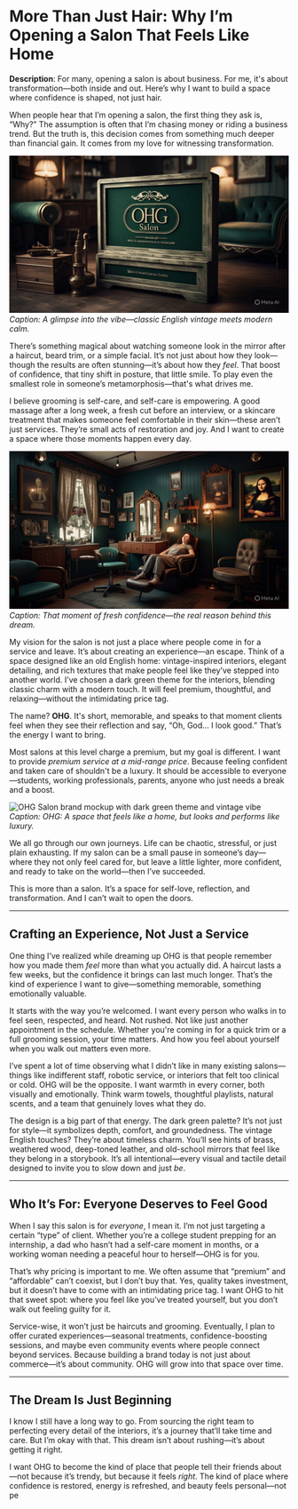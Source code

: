 # More Than Just Hair: Why I’m Opening a Salon That Feels Like Home

**Description**: For many, opening a salon is about business. For me, it's about transformation—both inside and out. Here’s why I want to build a space where confidence is shaped, not just hair.

When people hear that I’m opening a salon, the first thing they ask is, “Why?” The assumption is often that I’m chasing money or riding a business trend. But the truth is, this decision comes from something much deeper than financial gain. It comes from my love for witnessing transformation.

![Vintage salon interior with dark green theme and cozy lighting](/AQOFQAibhFqgKBg-LgifzI2HXrb5x9lCClw2ikmBAZaCCX_BZ3VYn5qJAfpxW_s4ZvXJwKCSZhW2MAp96Wxg6sQsVDTzmsQsbyEPhUT8ysBxTVmt1k_qr1oXNO9NQYFXjjMn6X4be_wxU1vRvoqBjYZLh1Icjg.jpeg)
*Caption: A glimpse into the vibe—classic English vintage meets modern calm.*

There’s something magical about watching someone look in the mirror after a haircut, beard trim, or a simple facial. It’s not just about how they look—though the results are often stunning—it’s about how they *feel*. That boost of confidence, that tiny shift in posture, that little smile. To play even the smallest role in someone’s metamorphosis—that's what drives me.

I believe grooming is self-care, and self-care is empowering. A good massage after a long week, a fresh cut before an interview, or a skincare treatment that makes someone feel comfortable in their skin—these aren’t just services. They’re small acts of restoration and joy. And I want to create a space where those moments happen every day.

![Person smiling at their reflection after grooming session](/AQOcgD8r6dFI0KJVPCCiE91nNihwoD1vmmfXGYTM3Dmt9BOqHPAv_5v48ANBSOp_Vx91fqOZikMf0e2xXo6-fPYQzV3Edt9G9SLDi9Wh0NP1CyrK3rRcUw9_VbELgORhvGhparDvx2xjb_Dhdf9wa7jcBdZ0lw.jpeg)
*Caption: That moment of fresh confidence—the real reason behind this dream.*

My vision for the salon is not just a place where people come in for a service and leave. It’s about creating an experience—an escape. Think of a space designed like an old English home: vintage-inspired interiors, elegant detailing, and rich textures that make people feel like they’ve stepped into another world. I’ve chosen a dark green theme for the interiors, blending classic charm with a modern touch. It will feel premium, thoughtful, and relaxing—without the intimidating price tag.

The name? **OHG**. It's short, memorable, and speaks to that moment clients feel when they see their reflection and say, “Oh, God… I look good.” That’s the energy I want to bring.

Most salons at this level charge a premium, but my goal is different. I want to provide *premium service at a mid-range price*. Because feeling confident and taken care of shouldn't be a luxury. It should be accessible to everyone—students, working professionals, parents, anyone who just needs a break and a boost.

![OHG Salon brand mockup with dark green theme and vintage vibe](path/to/image3.jpg)
*Caption: OHG: A space that feels like a home, but looks and performs like luxury.*

We all go through our own journeys. Life can be chaotic, stressful, or just plain exhausting. If my salon can be a small pause in someone’s day—where they not only feel cared for, but leave a little lighter, more confident, and ready to take on the world—then I’ve succeeded.

This is more than a salon. It’s a space for self-love, reflection, and transformation. And I can’t wait to open the doors.

---

## Crafting an Experience, Not Just a Service

One thing I’ve realized while dreaming up OHG is that people remember how you made them *feel* more than what you actually did. A haircut lasts a few weeks, but the confidence it brings can last much longer. That’s the kind of experience I want to give—something memorable, something emotionally valuable.

It starts with the way you’re welcomed. I want every person who walks in to feel seen, respected, and heard. Not rushed. Not like just another appointment in the schedule. Whether you're coming in for a quick trim or a full grooming session, your time matters. And how you feel about yourself when you walk out matters even more.

I’ve spent a lot of time observing what I didn’t like in many existing salons—things like indifferent staff, robotic service, or interiors that felt too clinical or cold. OHG will be the opposite. I want warmth in every corner, both visually and emotionally. Think warm towels, thoughtful playlists, natural scents, and a team that genuinely loves what they do.

The design is a big part of that energy. The dark green palette? It’s not just for style—it symbolizes depth, comfort, and groundedness. The vintage English touches? They’re about timeless charm. You’ll see hints of brass, weathered wood, deep-toned leather, and old-school mirrors that feel like they belong in a storybook. It’s all intentional—every visual and tactile detail designed to invite you to slow down and just *be*.

---

## Who It’s For: Everyone Deserves to Feel Good

When I say this salon is for *everyone*, I mean it. I’m not just targeting a certain “type” of client. Whether you’re a college student prepping for an internship, a dad who hasn’t had a self-care moment in months, or a working woman needing a peaceful hour to herself—OHG is for you.

That’s why pricing is important to me. We often assume that “premium” and “affordable” can’t coexist, but I don’t buy that. Yes, quality takes investment, but it doesn’t have to come with an intimidating price tag. I want OHG to hit that sweet spot: where you feel like you’ve treated yourself, but you don’t walk out feeling guilty for it.

Service-wise, it won’t just be haircuts and grooming. Eventually, I plan to offer curated experiences—seasonal treatments, confidence-boosting sessions, and maybe even community events where people connect beyond services. Because building a brand today is not just about commerce—it’s about community. OHG will grow into that space over time.

---

## The Dream Is Just Beginning

I know I still have a long way to go. From sourcing the right team to perfecting every detail of the interiors, it’s a journey that’ll take time and care. But I’m okay with that. This dream isn’t about rushing—it’s about getting it right.

I want OHG to become the kind of place that people tell their friends about—not because it’s trendy, but because it feels *right*. The kind of place where confidence is restored, energy is refreshed, and beauty feels personal—not pe
